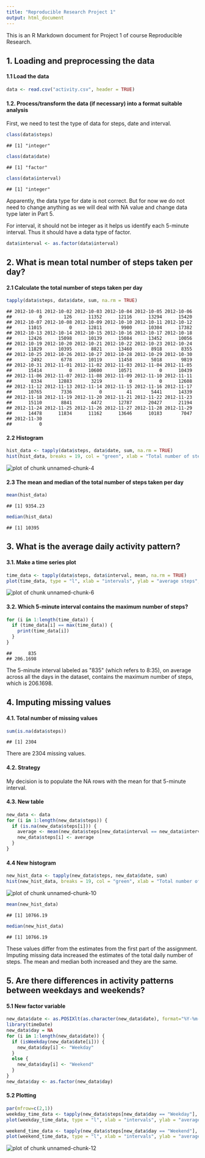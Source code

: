 ```yaml
---
title: "Reproducible Research Project 1"
output: html_document
---
```


This is an R Markdown document for Project 1 of course Reproducible Research.

## 1. Loading and preprocessing the data
#### 1.1 Load the data

```r
data <- read.csv("activity.csv", header = TRUE)
```

#### 1.2. Process/transform the data (if necessary) into a format suitable analysis
First, we need to test the type of data for steps, date and interval. 

```r
class(data$steps)
```

```
## [1] "integer"
```

```r
class(data$date)
```

```
## [1] "factor"
```

```r
class(data$interval)
```

```
## [1] "integer"
```
Apparently, the data type for date is not correct. But for now we do not need to change anything as we will deal with NA value and change data type later in Part 5.

For interval, it should not be integer as it helps us identify each 5-minute interval. Thus it should have a data type of factor. 

```r
data$interval <- as.factor(data$interval)
```


## 2. What is mean total number of steps taken per day?
#### 2.1 Calculate the total number of steps taken per day

```r
tapply(data$steps, data$date, sum, na.rm = TRUE)
```

```
## 2012-10-01 2012-10-02 2012-10-03 2012-10-04 2012-10-05 2012-10-06 
##          0        126      11352      12116      13294      15420 
## 2012-10-07 2012-10-08 2012-10-09 2012-10-10 2012-10-11 2012-10-12 
##      11015          0      12811       9900      10304      17382 
## 2012-10-13 2012-10-14 2012-10-15 2012-10-16 2012-10-17 2012-10-18 
##      12426      15098      10139      15084      13452      10056 
## 2012-10-19 2012-10-20 2012-10-21 2012-10-22 2012-10-23 2012-10-24 
##      11829      10395       8821      13460       8918       8355 
## 2012-10-25 2012-10-26 2012-10-27 2012-10-28 2012-10-29 2012-10-30 
##       2492       6778      10119      11458       5018       9819 
## 2012-10-31 2012-11-01 2012-11-02 2012-11-03 2012-11-04 2012-11-05 
##      15414          0      10600      10571          0      10439 
## 2012-11-06 2012-11-07 2012-11-08 2012-11-09 2012-11-10 2012-11-11 
##       8334      12883       3219          0          0      12608 
## 2012-11-12 2012-11-13 2012-11-14 2012-11-15 2012-11-16 2012-11-17 
##      10765       7336          0         41       5441      14339 
## 2012-11-18 2012-11-19 2012-11-20 2012-11-21 2012-11-22 2012-11-23 
##      15110       8841       4472      12787      20427      21194 
## 2012-11-24 2012-11-25 2012-11-26 2012-11-27 2012-11-28 2012-11-29 
##      14478      11834      11162      13646      10183       7047 
## 2012-11-30 
##          0
```

#### 2.2 Histogram

```r
hist_data <- tapply(data$steps, data$date, sum, na.rm = TRUE)
hist(hist_data, breaks = 19, col = "green", xlab = "Total number of steps", ylab = "Number of days", main = "The total number of steps taken each day")
```

![plot of chunk unnamed-chunk-4](figure/unnamed-chunk-4-1.png) 

#### 2.3 The mean and median of the total number of steps taken per day

```r
mean(hist_data)
```

```
## [1] 9354.23
```

```r
median(hist_data)
```

```
## [1] 10395
```

## 3. What is the average daily activity pattern?
#### 3.1. Make a time series plot

```r
time_data <- tapply(data$steps, data$interval, mean, na.rm = TRUE)
plot(time_data, type = "l", xlab = "intervals", ylab = "average steps", main ="Average number of steps taken in each interval", col = "green")
```

![plot of chunk unnamed-chunk-6](figure/unnamed-chunk-6-1.png) 

#### 3.2. Which 5-minute interval contains the maximum number of steps?

```r
for (i in 1:length(time_data)) {
  if (time_data[i] == max(time_data)) {
    print(time_data[i])
  }
}
```

```
##      835 
## 206.1698
```

The 5-minute interval labeled as "835" (which refers to 8:35), on average across all the days in the dataset, contains the maximum number of steps, which is 206.1698.

## 4. Imputing missing values
#### 4.1. Total number of missing values

```r
sum(is.na(data$steps))
```

```
## [1] 2304
```
There are 2304 missing values.

#### 4.2. Strategy
My decision is to populate the NA rows with the mean for that 5-minute interval.

#### 4.3. New table

```r
new_data <- data
for (i in 1:length(new_data$steps)) {
  if (is.na(new_data$steps[i])) {
    average <- mean(new_data$steps[new_data$interval == new_data$interval[i]], na.rm = TRUE)
    new_data$steps[i] <- average
  }
}
```

#### 4.4 New histogram

```r
new_hist_data <- tapply(new_data$steps, new_data$date, sum)
hist(new_hist_data, breaks = 19, col = "green", xlab = "Total number of steps", ylab = "Number of days", main = "The total number of steps taken each day")
```

![plot of chunk unnamed-chunk-10](figure/unnamed-chunk-10-1.png) 

```r
mean(new_hist_data)
```

```
## [1] 10766.19
```

```r
median(new_hist_data)
```

```
## [1] 10766.19
```

These values differ from the estimates from the first part of the assignment. Imputing missing data increased the estimates of the total daily number of steps. The mean and median both increased and they are the same.

## 5. Are there differences in activity patterns between weekdays and weekends?
#### 5.1 New factor variable

```r
new_data$date <- as.POSIXlt(as.character(new_data$date), format="%Y-%m-%d")
library(timeDate)
new_data$day = NA
for (i in 1:length(new_data$date)) {
  if (isWeekday(new_data$date[i])) {
    new_data$day[i] <- "Weekday"
  }
  else {
    new_data$day[i] <- "Weekend"
  }
}
new_data$day <- as.factor(new_data$day)
```

#### 5.2 Plotting

```r
par(mfrow=c(2,1))
weekday_time_data <- tapply(new_data$steps[new_data$day == "Weekday"], data$interval[new_data$day == "Weekday"], mean)
plot(weekday_time_data, type = "l", xlab = "intervals", ylab = "average steps", main ="Average number of steps taken in each interval for weekday", col = "green")

weekend_time_data <- tapply(new_data$steps[new_data$day == "Weekend"], data$interval[new_data$day == "Weekend"], mean)
plot(weekend_time_data, type = "l", xlab = "intervals", ylab = "average steps", main ="Average number of steps taken in each interval for weekend", col = "blue")
```

![plot of chunk unnamed-chunk-12](figure/unnamed-chunk-12-1.png) 

